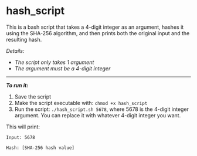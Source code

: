 # **hash_script**
This is a bash script that takes a 4-digit integer as an argument, hashes it using the SHA-256 algorithm, and then prints both the original input and the resulting hash. 

*Details:* 
* *The script only takes 1 argument*
* *The argument must be a 4-digit integer*


---


***To run it:***
1. Save the script
2. Make the script executable with: `chmod +x hash_script`
4. Run the script: `./hash_script.sh 5678`, where 5678 is the 4-digit integer argument. You can replace it with whatever 4-digit integer you want.

This will print: 
```
Input: 5678
```

```
Hash: [SHA-256 hash value]
```


